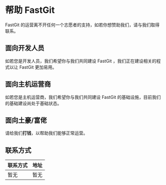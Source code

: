 # 帮助 FastGit

FastGit 的运营离不开任何一个志愿者的支持，如若你想赞助我们，请与我们取得联系。

## 面向开发人员

如若您是开发人员，我们希望你与我们共同建设 FastGit ，我们正在建设相关的程式以让 FastGit 更加易用。

## 面向主机运营商

如若您是主机运营商，我们希望你与我们共同建设 FastGit 的基础设施，目前我们的基础建设尚处于基础状态。

## 面向土豪/富佬

请给我们**打钱**，以帮助我们能够正常运营。

## 联系方式

| 联系方式 | 地址 |
| ------- | ---- |
| 暂无 | 暂无 |
